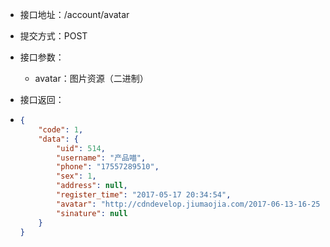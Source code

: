 * 接口地址：/account/avatar

* 提交方式：POST

* 接口参数：

  * avatar：图片资源（二进制）

* 接口返回：

* ```json
  {
      "code": 1,
      "data": {
          "uid": 514,
          "username": "产品喵",
          "phone": "17557289510",
          "sex": 1,
          "address": null,
          "register_time": "2017-05-17 20:34:54",
          "avatar": "http://cdndevelop.jiumaojia.com/2017-06-13-16-25-45175?imageView2/2/w/100",
          "sinature": null
      }
  }
  ```



